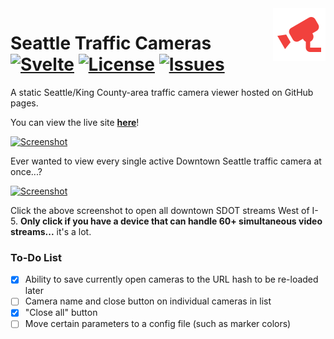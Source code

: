 <img src="icon.png" align="right" height="84" />

# Seattle Traffic Cameras [![Svelte](https://img.shields.io/badge/svelte-%23f1413d.svg?style=for-the-badge&logo=svelte&logoColor=white)](https://svelte.dev/) [![License](https://img.shields.io/github/license/the-sink/seattle-traffic-cams)](https://github.com/the-sink/seattle-traffic-cams/blob/main/LICENSE) [![Issues](https://img.shields.io/github/issues/the-sink/seattle-traffic-cams)](https://github.com/the-sink/seattle-traffic-cams/issues)

A static Seattle/King County-area traffic camera viewer hosted on GitHub pages.

You can view the live site **[here](https://the-sink.github.io/seattle-traffic-cams/public/)**!

[![Screenshot](https://i.imgur.com/KS8pxPn.jpeg)](https://the-sink.github.io/seattle-traffic-cams/public/)

Ever wanted to view every single active Downtown Seattle traffic camera at once...?

[![Screenshot](https://i.imgur.com/4IXfzS0.jpeg)](https://the-sink.github.io/seattle-traffic-cams/public/?videoWidth=10&map=false#CMR-0017,CMR-0332,CMR-0096,CMR-0098,CMR-0184,CMR-0267,CMR-0315,CMR-0097,CMR-0317,CMR-0056,CMR-0241,CMR-0171,CMR-0182,CMR-0106,CMR-0169,CMR-0040,CMR-0170,CMR-0173,CMR-0185,CMR-0168,CMR-0167,CMR-0186,CMR-0059,CMR-0261,CMR-0264,CMR-0174,CMR-0046,CMR-0240,CMR-0239,CMR-0039,CMR-0055,CMR-0058,CMR-0176,CMR-0030,CMR-0016,CMR-0257,CMR-0309,CMR-0255,CMR-0303,CMR-0178,CMR-0304,CMR-0188,CMR-0035,CMR-0069,CMR-0217,CMR-0165,CMR-0191,CMR-0291,CMR-0181,CMR-0305,CMR-0179,CMR-0153,CMR-0256,CMR-0180,CMR-0194,CMR-0318,CMR-0049,CMR-0156,CMR-0033,CMR-0218,CMR-0265,CMR-0310,CMR-0258,CMR-0311,CMR-0320,CMR-0189,CMR-0043)

Click the above screenshot to open all downtown SDOT streams West of I-5. **Only click if you have a device that can handle 60+ simultaneous video streams...** it's a lot.

### To-Do List

- [x]  Ability to save currently open cameras to the URL hash to be re-loaded later
- [ ]  Camera name and close button on individual cameras in list
- [x]  "Close all" button
- [ ]  Move certain parameters to a config file (such as marker colors)
